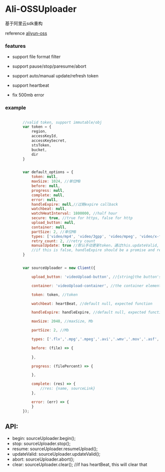 # Ali-OSSUploader

基于阿里云sdk重构

reference [aliyun-oss](https://github.com/ali-sdk/ali-oss)

### features

* support file format filter

* support pause/stop/paresume/abort

* support auto/manual update/refresh token

* support heartbeat

* fix 500mb error

### example

```javascript

        //valid token, support immutable/obj
        var token = {
            region,
            accessKeyId,
            accessKeySecret,
            stsToken,
            bucket,
            dir
        }


        var default_options = {
            token: null,
            maxSize: 1024, //单位MB
            before: null,
            progress: null,
            complete: null,
            error: null,
            handleExpire: null,//过期expire callback
            watchbeat: null,
            watchHeatInterval: 1800000, //half hour
            secure: true, //true for https, false for http
            upload_button: null,
            container: null,
            partSize: 2, //单位MB
            types: ['video/mp4', 'video/3gpp', 'video/mpeg', 'video/x-flv', '.flv', '.avi'], // 'video/* 响应很卡，需要把通配符换成具体
            retry_count: 2, //retry count
            manualUpdate: true //默认手动更新token，通过this.updateValid, 
            //if this is false, handleExpire should be a promise and resolve with a object which has token
        }


        var sourceUploader = new Client({

            upload_button: 'videoUpload-button', //{string}the button's id to trriger upload

            container: 'videoUpload-container', //the container element's id of the upload_button

            token: token, //token

            watchbeat: heartBeat, //default null, expected function

            handleExpire: handleExpire, //default null, expected function, trriger when aliyun return InvalidAccessKeyIdError

            maxSize: 2048, //maxSize, Mb

            partSize: 2, //Mb

            types: ['.flv','.mpg','.mpeg','.avi','.wmv','.mov','.asf','.rm','.rmvb','.mkv','.m4v','.mp4'],

            before: (file) => {
                
            },

            progress: (filePercent) => {

            },

            complete: (res) => {
                //res: {name, sourceLink}
            },

            error: (err) => {
            }
        });

```

## API:

* begin: sourceUploader.begin();
* stop: sourceUploader.stop();
* resume: sourceUploader.resumeUpload();
* updateValid: sourceUploader.updateValid();
* abort: sourceUploader.abort();
* clear: sourceUploader.clear(); //if has heartBeat, this will clear that
